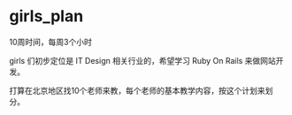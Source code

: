 # girls_plan

10周时间，每周3个小时

girls 们初步定位是 IT Design 相关行业的，希望学习 Ruby On Rails 来做网站开发。

打算在北京地区找10个老师来教，每个老师的基本教学内容，按这个计划来划分。
